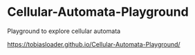 # Cellular-Automata-Playground
Playground to explore cellular automata

https://tobiasloader.github.io/Cellular-Automata-Playground/
